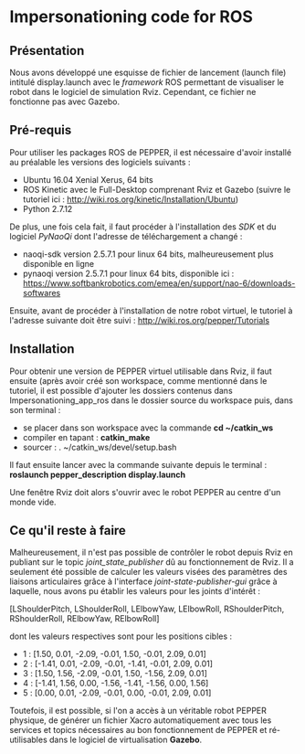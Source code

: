 # Impersonationing code for ROS

## Présentation 
Nous avons développé une esquisse de fichier de lancement (launch file) intitulé display.launch avec le *framework* ROS permettant de visualiser le robot dans le logiciel de simulation Rviz. Cependant, ce fichier ne fonctionne pas avec Gazebo. 

## Pré-requis 
Pour utiliser les packages ROS de PEPPER, il est nécessaire d'avoir installé au préalable les versions des logiciels suivants :
- Ubuntu 16.04 Xenial Xerus, 64 bits
- ROS Kinetic avec le Full-Desktop comprenant Rviz et Gazebo (suivre le tutoriel ici : http://wiki.ros.org/kinetic/Installation/Ubuntu)
- Python 2.7.12

De plus, une fois cela fait, il faut procéder à l'installation des *SDK* et du logiciel *PyNaoQi* dont l'adresse de téléchargement a changé :
- naoqi-sdk version 2.5.7.1 pour linux 64 bits, malheureusement plus disponible en ligne
- pynaoqi version 2.5.7.1 pour linux 64 bits, disponible ici : https://www.softbankrobotics.com/emea/en/support/nao-6/downloads-softwares

Ensuite, avant de procéder à l'installation de notre robot virtuel, le tutoriel à l'adresse suivante doit être suivi : http://wiki.ros.org/pepper/Tutorials

## Installation 
Pour obtenir une version de PEPPER virtuel utilisable dans Rviz, il faut ensuite (après avoir créé son workspace, comme mentionné dans le tutoriel, il est possible d'ajouter les dossiers contenus dans Impersonationing\_app_ros dans le dossier source du workspace puis, dans son terminal :
- se placer dans son workspace avec la commande **cd ~/catkin_ws**
- compiler en tapant : **catkin_make**
- sourcer : . ~/catkin_ws/devel/setup.bash

Il faut ensuite lancer avec la commande suivante depuis le terminal :
**roslaunch pepper_description display.launch**

Une fenêtre Rviz doit alors s'ouvrir avec le robot PEPPER au centre d'un monde vide.


## Ce qu'il reste à faire
Malheureusement, il n'est pas possible de contrôler le robot depuis Rviz en publiant sur le topic *joint_state_publisher* dû au fonctionnement de Rviz. Il a seulement été possible de calculer les valeurs visées des paramètres des liaisons articulaires grâce à l'interface *joint-state-publisher-gui* grâce à laquelle, nous avons pu établir les valeurs pour les joints d'intérêt :

[LShoulderPitch, LShoulderRoll, LElbowYaw, LElbowRoll, RShoulderPitch, RShoulderRoll, RElbowYaw, RElbowRoll]

dont les valeurs respectives sont pour les positions cibles :
- 1 : [1.50,  0.01, -2.09, -0.01,  1.50, -0.01, 2.09, 0.01] 
- 2 : [-1.41, 0.01, -2.09, -0.01, -1.41, -0.01, 2.09, 0.01]
- 3 : [1.50,  1.56, -2.09, -0.01,  1.50, -1.56, 2.09, 0.01]
- 4 : [-1.41, 1.56,  0.00, -1.56, -1.41, -1.56, 0.00, 1.56]
- 5 : [0.00,  0.01, -2.09, -0.01,  0.00, -0.01, 2.09, 0.01]

Toutefois, il est possible, si l'on a accès à un véritable robot PEPPER physique, de générer un fichier Xacro automatiquement avec tous les services et topics nécessaires au bon fonctionnement de PEPPER et ré-utilisables dans le logiciel de virtualisation **Gazebo**.



